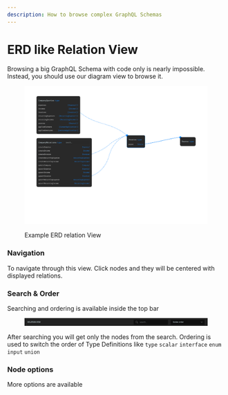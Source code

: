 ```yaml
---
description: How to browse complex GraphQL Schemas
---
```


# ERD like Relation View

Browsing a big GraphQL Schema with code only is nearly impossible. Instead, you should use our diagram view to browse it.

<figure><img src="../../.gitbook/assets/relation_view(18).png" alt=""><figcaption><p>Example ERD relation View</p></figcaption></figure>

### Navigation

To navigate through this view. Click nodes and they will be centered with displayed relations.

### Search & Order

Searching and ordering is available inside the top bar

<figure><img src="../../.gitbook/assets/image.png" alt=""><figcaption></figcaption></figure>

After searching you will get only the nodes from the search. Ordering is used to switch the order of Type Definitions like `type` `scalar` `interface` `enum` `input` `union`

### Node options

More options are available&#x20;

